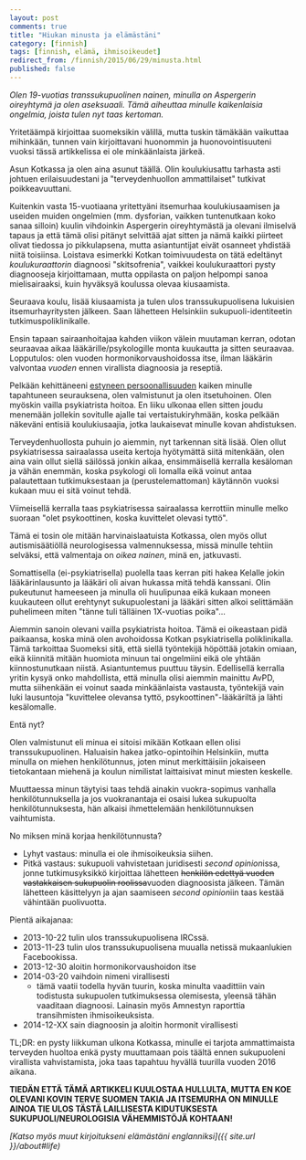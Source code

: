 ```yaml
---
layout: post
comments: true
title: "Hiukan minusta ja elämästäni"
category: [finnish]
tags: [finnish, elämä, ihmisoikeudet]
redirect_from: /finnish/2015/06/29/minusta.html
published: false
---
```


_Olen 19-vuotias transsukupuolinen nainen, minulla on Aspergerin oireyhtymä
ja olen aseksuaali. Tämä aiheuttaa minulle kaikenlaisia ongelmia, joista
tulen nyt taas kertoman._

Yritetäämpä kirjoittaa suomeksikin välillä, mutta tuskin tämäkään vaikuttaa
mihinkään, tunnen vain kirjoittavani huonommin ja huonovointisuuteni vuoksi
tässä artikkelissa ei ole minkäänlaista järkeä.

Asun Kotkassa ja olen aina asunut täällä. Olin koulukiusattu tarhasta asti
johtuen erilaisuudestani ja "terveydenhuollon ammattilaiset" tutkivat
poikkeavuuttani.

Kuitenkin vasta 15-vuotiaana yritettyäni itsemurhaa koulukiusaamisen ja
useiden muiden ongelmien (mm. dysforian, vaikken tuntenutkaan koko
sanaa silloin) kuulin vihdoinkin Aspergerin oireyhtymästä ja olevani
ilmiselvä tapaus ja että tämä olisi pitänyt selvittää ajat sitten ja nämä
kaikki piirteet olivat tiedossa jo pikkulapsena, mutta asiantuntijat
eivät osanneet yhdistää niitä toisiinsa.
Loistava esimerkki Kotkan toimivuudesta on tätä edeltänyt
_koulukuraattorin_ diagnoosi "skitsofrenia", vaikkei koulukuraattori
pysty diagnooseja kirjoittamaan, mutta oppilasta on paljon helpompi sanoa
mielisairaaksi, kuin hyväksyä koulussa olevaa kiusaamista.

Seuraava koulu, lisää kiusaamista ja tulen ulos transsukupuolisena
lukuisien itsemurhayritysten jälkeen. Saan lähetteen Helsinkiin
sukupuoli-identiteetin tutkimuspoliklinikalle.

Ensin tapaan sairaanhoitajaa kahden viikon välein muutaman kerran, odotan
seuraavaa aikaa lääkärille/psykologille monta kuukautta ja sitten
seuraavaa. Lopputulos: olen vuoden hormonikorvaushoidossa itse, ilman
lääkärin valvontaa _vuoden_ ennen virallista diagnoosia ja reseptiä.

Pelkään kehittäneeni [estyneen persoonallisuuden](https://en.wikipedia.org/wiki/Avoidant_personality_disorder)
kaiken minulle tapahtuneen seurauksena, olen valmistunut ja olen
itsetuhoinen. Olen myöskin vailla psykiatrista hoitoa. En liiku ulkonaa
ellen sitten joudu menemään jollekin sovitulle ajalle tai
vertaistukiryhmään, koska pelkään näkeväni entisiä koulukiusaajia, jotka
laukaisevat minulle kovan ahdistuksen.

Terveydenhuollosta puhuin jo aiemmin, nyt tarkennan sitä lisää. Olen ollut
psykiatrisessa sairaalassa useita kertoja hyötymättä siitä mitenkään,
olen aina vain ollut siellä säilössä jonkin aikaa, ensimmäisellä kerralla
kesäloman ja vähän enemmän, koska psykologi oli lomalla eikä voinut
antaa palautettaan tutkimuksestaan ja (perustelemattoman) käytännön vuoksi
kukaan muu ei sitä voinut tehdä.

Viimeisellä kerralla taas psykiatrisessa sairaalassa kerrottiin minulle
melko suoraan "olet psykoottinen, koska kuvittelet olevasi tyttö".

Tämä ei tosin ole mitään harvinaislaatuista Kotkassa, olen myös ollut
autismisäätiöllä neurologisessa valmennuksessa, missä minulle tehtiin
selväksi, että valmentaja on _oikea nainen_, minä en, jatkuvasti.

Somattisella (ei-psykiatrisella) puolella taas kerran piti hakea Kelalle
jokin lääkärinlausunto ja lääkäri oli aivan hukassa mitä tehdä kanssani.
Olin pukeutunut hameeseen ja minulla oli huulipunaa eikä kukaan moneen
kuukauteen ollut erehtynyt sukupuolestani ja lääkäri sitten alkoi
selittämään puhelimeen miten "tänne tuli tälläinen 1X-vuotias poika"...

Aiemmin sanoin olevani vailla psykiatrista hoitoa. Tämä ei oikeastaan
pidä paikaansa, koska minä olen avohoidossa Kotkan psykiatrisella
poliklinikalla. Tämä tarkoittaa Suomeksi sitä, että siellä työntekijä
höpöttää jotakin omiaan, eikä kiinnitä mitään huomiota minuun tai
ongelmiini eikä ole yhtään kiinnostunutkaan niistä. Asiantuntemus puuttuu
täysin. Edellisellä kerralla yritin kysyä onko mahdollista, että minulla
olisi aiemmin mainittu AvPD, mutta siihenkään ei voinut saada minkäänlaista
vastausta, työntekijä vain luki lausuntoja "kuvittelee olevansa tyttö,
psykoottinen"-lääkäriltä ja lähti kesälomalle.

Entä nyt?

Olen valmistunut eli minua ei sitoisi mikään Kotkaan ellen olisi
transsukupuolinen. Haluaisin hakea jatko-opintoihin Helsinkiin, mutta
minulla on miehen henkilötunnus, joten minut merkittäisiin jokaiseen
tietokantaan miehenä ja koulun nimilistat laittaisivat minut miesten
keskelle.

Muuttaessa minun täytyisi taas tehdä ainakin vuokra-sopimus
vanhalla henkilötunnuksella ja jos vuokranantaja ei osaisi lukea sukupuolta
henkilötunnuksesta, hän alkaisi ihmettelemään henkilötunnuksen vaihtumista.

No miksen minä korjaa henkilötunnusta?

- Lyhyt vastaus: minulla ei ole ihmisoikeuksia siihen.
- Pitkä vastaus: sukupuoli vahvistetaan juridisesti *second opinion*issa,
  jonne tutkimusyksikkö kirjoittaa lähetteen <s>henkilön edettyä vuoden
  vastakkaisen sukupuolin roolissa</s>vuoden diagnoosista jälkeen.
  Tämän lähetteen käsittelyyn ja ajan saamiseen *second opinion*iin taas
  kestää vähintään puolivuotta.

Pientä aikajanaa:

- 2013-10-22 tulin ulos transsukupuolisena IRCssä.
- 2013-11-23 tulin ulos transsukupuolisena muualla netissä mukaanlukien
  Facebookissa.
- 2013-12-30 aloitin hormonikorvaushoidon itse
- 2014-03-20 vaihdoin nimeni virallisesti
  - tämä vaatii todella hyvän tuurin, koska minulta vaadittiin vain
    todistusta sukupuolen tutkimuksessa olemisesta, yleensä tähän
    vaaditaan diagnoosi. Lainasin myös Amnestyn raporttia transihmisten
    ihmisoikeuksista.
- 2014-12-XX sain diagnoosin ja aloitin hormonit virallisesti

TL;DR: en pysty liikkuman ulkona Kotkassa, minulle ei tarjota ammattimaista
terveyden huoltoa enkä pysty muuttamaan pois täältä ennen sukupuoleni
virallista vahvistamista, joka taas tapahtuu hyvällä tuurilla vuoden
2016 aikana.

**TIEDÄN ETTÄ TÄMÄ ARTIKKELI KUULOSTAA HULLULTA, MUTTA EN KOE OLEVANI
KOVIN TERVE SUOMEN TAKIA JA ITSEMURHA ON MINULLE AINOA TIE ULOS TÄSTÄ
LAILLISESTA KIDUTUKSESTA SUKUPUOLI/NEUROLOGISIA VÄHEMMISTÖJÄ KOHTAAN!**

_[Katso myös muut kirjoitukseni elämästäni englanniksi]({{ site.url }}/about#life)_
